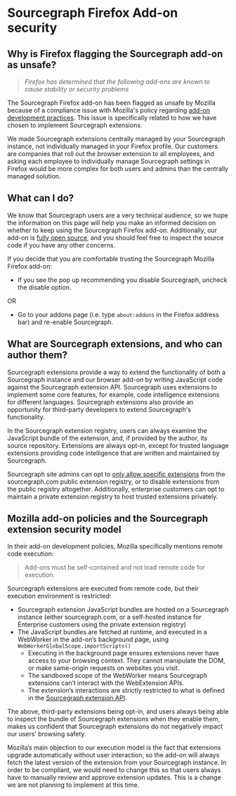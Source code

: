 # Sourcegraph Firefox Add-on security

## Why is Firefox flagging the Sourcegraph add-on as unsafe?

> _Firefox has determined that the following add-ons are known to cause stability or security problems_

The Sourcegraph Firefox add-on has been flagged as unsafe by Mozilla because of a compliance issue with Mozilla's policy regarding [add-on development practices](https://developer.mozilla.org/en-US/docs/Mozilla/Add-ons/AMO/Policy/Reviews#Development_Practices). This issue is specifically related to how we have chosen to implement Sourcegraph extensions.

We made Sourcegraph extensions centrally managed by your Sourcegraph instance, not individually managed in your Firefox profile. Our customers are companies that roll out the browser extension to all employees, and asking each employee to individually manage Sourcegraph settings in Firefox would be more complex for both users and admins than the centrally managed solution.

## What can I do?

We know that Sourcegraph users are a very technical audience, so we hope the information on this page will help you make an informed decision on whether to keep using the Sourcegraph Firefox add-on. Additionally, our add-on is [fully open source](https://github.com/sourcegraph/sourcegraph/tree/main/client/browser), and you should feel free to inspect the source code if you have any other concerns.

If you decide that you are comfortable trusting the Sourcegraph Mozilla Firefox add-on:

*   If you see the pop up recommending you disable Sourcegraph, uncheck the disable option.

OR

*   Go to your addons page (i.e. type `about:addons` in the Firefox address bar) and re-enable Sourcegraph.

## What are Sourcegraph extensions, and who can author them?

Sourcegraph extensions provide a way to extend the functionality of both a Sourcegraph instance and our browser add-on by writing JavaScript code against the Sourcegraph extension API. Sourcegraph uses extensions to implement some core features, for example, code intelligence extensions for different languages. Sourcegraph extensions also provide an opportunity for third-party developers to extend Sourcegraph's functionality.

In the Sourcegraph extension registry, users can always examine the JavaScript bundle of the extension, and, if provided by the author, its source repository. Extensions are always opt-in, except for trusted language extensions providing code intelligence that are written and maintained by Sourcegraph.

Sourcegraph site admins can opt to [only allow specific extensions](https://docs.sourcegraph.com/admin/extensions#allow-only-specific-extensions-from-sourcegraph-com) from the sourcegraph.com public extension registry, or to disable extensions from the public registry altogether. Additionally, enterprise customers can opt to maintain a private extension registry to host trusted extensions privately.

## Mozilla add-on policies and the Sourcegraph extension security model

In their add-on development policies, Mozilla specifically mentions remote code execution:

> Add-ons must be self-contained and not load remote code for execution.

Sourcegraph extensions are executed from remote code, but their execution environment is restricted:

*   Sourcegraph extension JavaScript bundles are hosted on a Sourcegraph instance (either sourcegraph.com, or a self-hosted instance for Enterprise customers using the private extension registry)
*   The JavaScript bundles are fetched at runtime, and executed in a WebWorker in the add-on’s background page, using `WebWorkerGlobalScope.importScripts()`
    *   Executing in the background page ensures extensions never have access to your browsing context. They cannot manipulate the DOM, or make same-origin requests on websites you visit.
    *   The sandboxed scope of the WebWorker means Sourcegraph extensions can’t interact with the WebExtension APIs.
    *   The extension’s interactions are strictly restricted to what is defined in the [Sourcegraph extension API](https://sourcegraph.com/github.com/sourcegraph/sourcegraph/-/blob/packages/sourcegraph-extension-api/src/sourcegraph.d.ts).

The above, third-party extensions being opt-in, and users always being able to inspect the bundle of Sourcegraph extensions when they enable them, makes us confident that Sourcegraph extensions do not negatively impact our users’ browsing safety.

Mozilla’s main objection to our execution model is the fact that extensions upgrade automatically without user interaction, so the add-on will always fetch the latest version of the extension from your Sourcegraph instance. In order to be compliant, we would need to change this so that users always have to manually review and approve extension updates. This is a change we are not planning to implement at this time.

